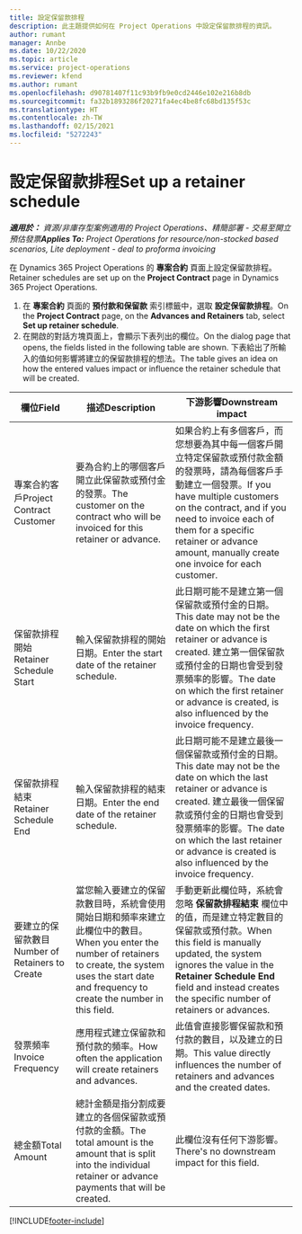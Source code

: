```yaml
---
title: 設定保留款排程
description: 此主題提供如何在 Project Operations 中設定保留款排程的資訊。
author: rumant
manager: Annbe
ms.date: 10/22/2020
ms.topic: article
ms.service: project-operations
ms.reviewer: kfend
ms.author: rumant
ms.openlocfilehash: d90781407f11c93b9fb9e0cd2446e102e216b8db
ms.sourcegitcommit: fa32b1893286f20271fa4ec4be8fc68bd135f53c
ms.translationtype: HT
ms.contentlocale: zh-TW
ms.lasthandoff: 02/15/2021
ms.locfileid: "5272243"
---
```

# <a name="set-up-a-retainer-schedule"></a><span data-ttu-id="21769-103">設定保留款排程</span><span class="sxs-lookup"><span data-stu-id="21769-103">Set up a retainer schedule</span></span>

<span data-ttu-id="21769-104">_**適用於：** 資源/非庫存型案例適用的 Project Operations、精簡部署 - 交易至開立預估發票_</span><span class="sxs-lookup"><span data-stu-id="21769-104">_**Applies To:** Project Operations for resource/non-stocked based scenarios, Lite deployment - deal to proforma invoicing_</span></span>

<span data-ttu-id="21769-105">在 Dynamics 365 Project Operations 的 **專案合約** 頁面上設定保留款排程。</span><span class="sxs-lookup"><span data-stu-id="21769-105">Retainer schedules are set up on the **Project Contract** page in Dynamics 365 Project Operations.</span></span>

1. <span data-ttu-id="21769-106">在 **專案合約** 頁面的 **預付款和保留款** 索引標籤中，選取 **設定保留款排程**。</span><span class="sxs-lookup"><span data-stu-id="21769-106">On the **Project Contract** page, on the **Advances and Retainers** tab, select **Set up retainer schedule**.</span></span>
2. <span data-ttu-id="21769-107">在開啟的對話方塊頁面上，會顯示下表列出的欄位。</span><span class="sxs-lookup"><span data-stu-id="21769-107">On the dialog page that opens, the fields listed in the following table are shown.</span></span> <span data-ttu-id="21769-108">下表給出了所輸入的值如何影響將建立的保留款排程的想法。</span><span class="sxs-lookup"><span data-stu-id="21769-108">The table gives an idea on how the entered values impact or influence the retainer schedule that will be created.</span></span>

| <span data-ttu-id="21769-109">欄位</span><span class="sxs-lookup"><span data-stu-id="21769-109">Field</span></span> | <span data-ttu-id="21769-110">描述</span><span class="sxs-lookup"><span data-stu-id="21769-110">Description</span></span> | <span data-ttu-id="21769-111">下游影響</span><span class="sxs-lookup"><span data-stu-id="21769-111">Downstream impact</span></span> |
| --- | --- | --- |
| <span data-ttu-id="21769-112">專案合約客戶</span><span class="sxs-lookup"><span data-stu-id="21769-112">Project Contract Customer</span></span> | <span data-ttu-id="21769-113">要為合約上的哪個客戶開立此保留款或預付金的發票。</span><span class="sxs-lookup"><span data-stu-id="21769-113">The customer on the contract who will be invoiced for this retainer or advance.</span></span> | <span data-ttu-id="21769-114">如果合約上有多個客戶，而您想要為其中每一個客戶開立特定保留款或預付款金額的發票時，請為每個客戶手動建立一個發票。</span><span class="sxs-lookup"><span data-stu-id="21769-114">If you have multiple customers on the contract, and if you need to invoice each of them for a specific retainer or advance amount, manually create one invoice for each customer.</span></span> |
| <span data-ttu-id="21769-115">保留款排程開始</span><span class="sxs-lookup"><span data-stu-id="21769-115">Retainer Schedule Start</span></span> | <span data-ttu-id="21769-116">輸入保留款排程的開始日期。</span><span class="sxs-lookup"><span data-stu-id="21769-116">Enter the start date of the retainer schedule.</span></span> | <span data-ttu-id="21769-117">此日期可能不是建立第一個保留款或預付金的日期。</span><span class="sxs-lookup"><span data-stu-id="21769-117">This date may not be the date on which the first retainer or advance is created.</span></span> <span data-ttu-id="21769-118">建立第一個保留款或預付金的日期也會受到發票頻率的影響。</span><span class="sxs-lookup"><span data-stu-id="21769-118">The date on which the first retainer or advance is created, is also influenced by the invoice frequency.</span></span> |
| <span data-ttu-id="21769-119">保留款排程結束</span><span class="sxs-lookup"><span data-stu-id="21769-119">Retainer Schedule End</span></span> | <span data-ttu-id="21769-120">輸入保留款排程的結束日期。</span><span class="sxs-lookup"><span data-stu-id="21769-120">Enter the end date of the retainer schedule.</span></span> | <span data-ttu-id="21769-121">此日期可能不是建立最後一個保留款或預付金的日期。</span><span class="sxs-lookup"><span data-stu-id="21769-121">This date may not be the date on which the last retainer or advance is created.</span></span> <span data-ttu-id="21769-122">建立最後一個保留款或預付金的日期也會受到發票頻率的影響。</span><span class="sxs-lookup"><span data-stu-id="21769-122">The date on which the last retainer or advance is created is also influenced by the invoice frequency.</span></span> |
| <span data-ttu-id="21769-123">要建立的保留款數目</span><span class="sxs-lookup"><span data-stu-id="21769-123">Number of Retainers to Create</span></span> | <span data-ttu-id="21769-124">當您輸入要建立的保留款數目時，系統會使用開始日期和頻率來建立此欄位中的數目。</span><span class="sxs-lookup"><span data-stu-id="21769-124">When you enter the number of retainers to create, the system uses the start date and frequency to create the number in this field.</span></span> | <span data-ttu-id="21769-125">手動更新此欄位時，系統會忽略 **保留款排程結束** 欄位中的值，而是建立特定數目的保留款或預付款。</span><span class="sxs-lookup"><span data-stu-id="21769-125">When this field is manually updated, the system ignores the value in the **Retainer Schedule End** field and instead creates the specific number of retainers or advances.</span></span> |
| <span data-ttu-id="21769-126">發票頻率</span><span class="sxs-lookup"><span data-stu-id="21769-126">Invoice Frequency</span></span> | <span data-ttu-id="21769-127">應用程式建立保留款和預付款的頻率。</span><span class="sxs-lookup"><span data-stu-id="21769-127">How often the application will create retainers and advances.</span></span> | <span data-ttu-id="21769-128">此值會直接影響保留款和預付款的數目，以及建立的日期。</span><span class="sxs-lookup"><span data-stu-id="21769-128">This value directly influences the number of retainers and advances and the created dates.</span></span> |
| <span data-ttu-id="21769-129">總金額</span><span class="sxs-lookup"><span data-stu-id="21769-129">Total Amount</span></span> | <span data-ttu-id="21769-130">總計金額是指分割成要建立的各個保留款或預付款的金額。</span><span class="sxs-lookup"><span data-stu-id="21769-130">The total amount is the amount that is split into the individual retainer or advance payments that will be created.</span></span> | <span data-ttu-id="21769-131">此欄位沒有任何下游影響。</span><span class="sxs-lookup"><span data-stu-id="21769-131">There's no downstream impact for this field.</span></span> |


[!INCLUDE[footer-include](../../includes/footer-banner.md)]